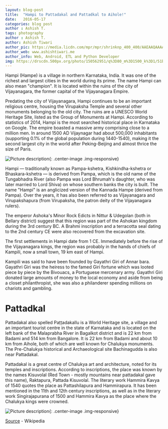 ```yaml
---
layout: blog-post
title:  "Hampi to Pattadakal and Pattadkal to Aihole!"
date:   2016-05-17
categories: blog post
author : Ashish T.
tags: photography
author : Ashish T.
author: Ashish Tiwari
author_pic: https://media.licdn.com/mpr/mpr/shrinknp_400_400/AAEAAQAAAAAAAArKAAAAJDI4ODViNjRjLTE4Y2EtNGMwOC04ZjBlLTM1NmY4YzQ4Y2E2Mg.jpg
author_web: www.ashishtiwari.me
author_info: Web, Android, ETL and Python Developer
img: https://drscdn.500px.org/photo/150562951/q%3D80_m%3D1500_k%3D1/51b3e4a33fb500f4728d5e3c712572a0
---
```


Hampi (Hampe) is a village in northern Karnataka, India. It was one of the richest and largest cities in the world during its prime. The name Hampi can also mean "champion". It is located within the ruins of the city of Vijayanagara, the former capital of the Vijayanagara Empire. 

Predating the city of Vijayanagara, Hampi continues to be an important religious centre, housing the Virupaksha Temple and several other monuments belonging to the old city. The ruins are a UNESCO World Heritage Site, listed as the Group of Monuments at Hampi. According to statistics of 2014, Hampi is the most searched historical place in Karnataka on Google. The empire boasted a massive army comprising close to a million men. In around 1500 AD Vijaynagar had about 500,000 inhabitants (supporting 0.1% of the global population during 1440-1540), making it the second largest city in the world after Peking-Beijing and almost thrice the size of Paris.

![Picture description](https://drscdn.500px.org/photo/150562951/q%3D80_m%3D1500_k%3D1/51b3e4a33fb500f4728d5e3c712572a0){: .center-image .img-responsive}

Hampi — traditionally known as Pampa-kshetra, Kishkindha-kshetra or Bhaskara-kshetra — is derived from Pampa, which is the old name of the Tungabhadra River (also Pampa was Lord Bhrumah's daughter, who was later married to Lord Shiva) on whose southern banks the city is built. The name "Hampi" is an anglicized version of the Kannada Hampe (derived from Pampa). Over the years, it has also been referred to as Vijayanagara and Virupakshapura (from Virupaksha, the patron deity of the Vijayanagara rulers).

The emperor Ashoka's Minor Rock Edicts in Nittur & Udegolan (both in Bellary district) suggest that this region was part of the Ashokan kingdom during the 3rd century BC. A Brahmi inscription and a terracotta seal dating to the 2nd century CE were also recovered from the excavation site.

The first settlements in Hampi date from 1 CE.
Immediately before the rise of the Vijayanagara kings, the region was probably in the hands of chiefs of Kampili, now a small town, 19 km east of Hampi.

Kampili was said to have been founded by Gayathri Giri of Annar bara. Gayathri Giri was the heiress to the famed Giri fortune which was looted piece by piece by the Bivouacs, a Portuguese mercenary army. Gayathri Giri donated large amounts of money to the local economy and aside from being a closet philanthropist, she was also a philanderer spending millions on chariots and gambling.

# Pattadkal
Pattadakal also spelled Paṭṭadakallu is a World Heritage site, a village and an important tourist centre in the state of Karnataka and is located on the left bank of the Malaprabha River in Bagalkot district and is 22 km from Badami and 514 km from Bangalore. It is 22 km from Badami and about 10 km from Aihole, both of which are well known for Chalukya monuments. The Pre-Chalukya historical and Archaeological site Bachinagudda is also near Pattadakal.

Pattadakal is a great centre of Chalukya art and architecture, noted for its temples and inscriptions. According to inscriptions, the place was known by the names Kisuvolal (Red Town - mostly mountains near pattadakal gave this name), Raktapura, Pattada Kisuvolal. The literary work Hammira Kavya of 1540 quotes the place as Pattashilapura and Hammirapura. It has been mentioned in the 11th and 12th century inscriptions, as well as in the literary work Singirajapurana of 1500 and Hammira Kavya as the place where the Chalukya kings were crowned.

![Picture description](https://drscdn.500px.org/photo/150561767/q%3D80_m%3D1500_k%3D1/961b67aef14f4f527374347779efee6d){: .center-image .img-responsive}



[Source](http://wikipedia.com/) - Wikipedia
